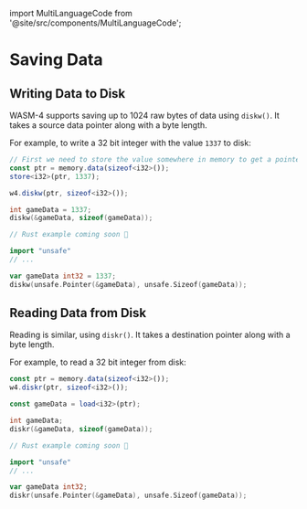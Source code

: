 import MultiLanguageCode from '@site/src/components/MultiLanguageCode';

# Saving Data

## Writing Data to Disk

WASM-4 supports saving up to 1024 raw bytes of data using `diskw()`. It takes a
source data pointer along with a byte length.

For example, to write a 32 bit integer with the value `1337` to disk:

<MultiLanguageCode>

```typescript
// First we need to store the value somewhere in memory to get a pointer
const ptr = memory.data(sizeof<i32>());
store<i32>(ptr, 1337);

w4.diskw(ptr, sizeof<i32>());
```

```c
int gameData = 1337;
diskw(&gameData, sizeof(gameData));
```

```rust
// Rust example coming soon 🦀
```

```go
import "unsafe"
// ...

var gameData int32 = 1337;
diskw(unsafe.Pointer(&gameData), unsafe.Sizeof(gameData));
```

</MultiLanguageCode>

## Reading Data from Disk

Reading is similar, using `diskr()`. It takes a destination pointer along with
a byte length.

For example, to read a 32 bit integer from disk:

<MultiLanguageCode>

```typescript
const ptr = memory.data(sizeof<i32>());
w4.diskr(ptr, sizeof<i32>());

const gameData = load<i32>(ptr);
```

```c
int gameData;
diskr(&gameData, sizeof(gameData));
```

```rust
// Rust example coming soon 🦀
```

```go
import "unsafe"
// ...

var gameData int32;
diskr(unsafe.Pointer(&gameData), unsafe.Sizeof(gameData));
```

</MultiLanguageCode>
